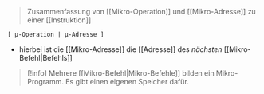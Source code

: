 > Zusammenfassung von [[Mikro-Operation]] und [[Mikro-Adresse]] zu einer [[Instruktion]]


`[ µ-Operation | µ-Adresse ]`
- hierbei ist die [[Mikro-Adresse]] die [[Adresse]] des _nächsten_ [[Mikro-Befehl|Befehls]]

> [!info] Mehrere [[Mikro-Befehl|Mikro-Befehle]] bilden ein Mikro-Programm.
> Es gibt einen eigenen Speicher dafür.



